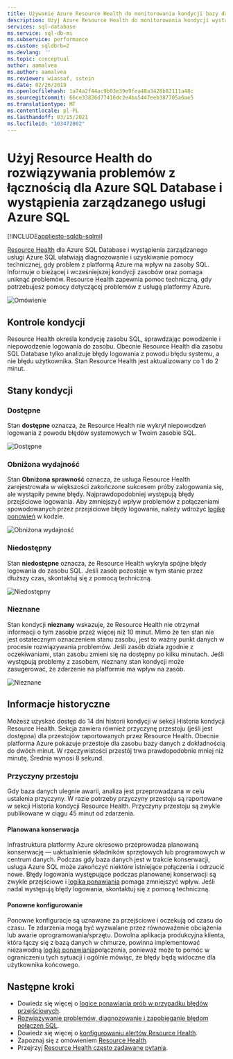 ```yaml
---
title: Używanie Azure Resource Health do monitorowania kondycji bazy danych
description: Użyj Azure Resource Health do monitorowania kondycji wystąpienia zarządzanego Azure SQL Database i usługi Azure SQL, pomaga diagnozować i uzyskiwać pomoc techniczną, gdy problem z platformą Azure ma wpływ na zasoby SQL.
services: sql-database
ms.service: sql-db-mi
ms.subservice: performance
ms.custom: sqldbrb=2
ms.devlang: ''
ms.topic: conceptual
author: aamalvea
ms.author: aamalvea
ms.reviewer: wiassaf, sstein
ms.date: 02/26/2019
ms.openlocfilehash: 1a74a2f44ac9b03e39e9fea48a3428b82111a48c
ms.sourcegitcommit: 66ce33826d77416dc2e4ba5447eeb387705a6ae5
ms.translationtype: MT
ms.contentlocale: pl-PL
ms.lasthandoff: 03/15/2021
ms.locfileid: "103472002"
---
```

# <a name="use-resource-health-to-troubleshoot-connectivity-for-azure-sql-database-and-azure-sql-managed-instance"></a>Użyj Resource Health do rozwiązywania problemów z łącznością dla Azure SQL Database i wystąpienia zarządzanego usługi Azure SQL
[!INCLUDE[appliesto-sqldb-sqlmi](../includes/appliesto-sqldb-sqlmi.md)]

[Resource Health](../../service-health/resource-health-overview.md#get-started) dla Azure SQL Database i wystąpienia zarządzanego usługi Azure SQL ułatwiają diagnozowanie i uzyskiwanie pomocy technicznej, gdy problem z platformą Azure ma wpływ na zasoby SQL. Informuje o bieżącej i wcześniejszej kondycji zasobów oraz pomaga uniknąć problemów. Resource Health zapewnia pomoc techniczną, gdy potrzebujesz pomocy dotyczącej problemów z usługą platformy Azure.

![Omówienie](./media/resource-health-to-troubleshoot-connectivity/sql-resource-health-overview.jpg)

## <a name="health-checks"></a>Kontrole kondycji

Resource Health określa kondycję zasobu SQL, sprawdzając powodzenie i niepowodzenie logowania do zasobu. Obecnie Resource Health dla zasobu SQL Database tylko analizuje błędy logowania z powodu błędu systemu, a nie błędu użytkownika. Stan Resource Health jest aktualizowany co 1 do 2 minut.

## <a name="health-states"></a>Stany kondycji

### <a name="available"></a>Dostępne

Stan **dostępne** oznacza, że Resource Health nie wykrył niepowodzeń logowania z powodu błędów systemowych w Twoim zasobie SQL.

![Dostępne](./media/resource-health-to-troubleshoot-connectivity/sql-resource-health-available.jpg)

### <a name="degraded"></a>Obniżona wydajność

Stan **Obniżona sprawność** oznacza, że usługa Resource Health zarejestrowała w większości zakończone sukcesem próby zalogowania się, ale wystąpiły pewne błędy. Najprawdopodobniej występują błędy przejściowe logowania. Aby zmniejszyć wpływ problemów z połączeniami spowodowanych przez przejściowe błędy logowania, należy wdrożyć [logikę ponowień](troubleshoot-common-connectivity-issues.md#retry-logic-for-transient-errors) w kodzie.

![Obniżona wydajność](./media/resource-health-to-troubleshoot-connectivity/sql-resource-health-degraded.jpg)

### <a name="unavailable"></a>Niedostępny

Stan **niedostępne** oznacza, że Resource Health wykryła spójne błędy logowania do zasobu SQL. Jeśli zasób pozostaje w tym stanie przez dłuższy czas, skontaktuj się z pomocą techniczną.

![Niedostępny](./media/resource-health-to-troubleshoot-connectivity/sql-resource-health-unavailable.jpg)

### <a name="unknown"></a>Nieznane

Stan kondycji **nieznany** wskazuje, że Resource Health nie otrzymał informacji o tym zasobie przez więcej niż 10 minut. Mimo że ten stan nie jest ostatecznym oznaczeniem stanu zasobu, jest to ważny punkt danych w procesie rozwiązywania problemów. Jeśli zasób działa zgodnie z oczekiwaniami, stan zasobu zmieni się na dostępny po kilku minutach. Jeśli występują problemy z zasobem, nieznany stan kondycji może zasugerować, że zdarzenie na platformie ma wpływ na zasób.

![Nieznane](./media/resource-health-to-troubleshoot-connectivity/sql-resource-health-unknown.jpg)

## <a name="historical-information"></a>Informacje historyczne

Możesz uzyskać dostęp do 14 dni historii kondycji w sekcji Historia kondycji Resource Health. Sekcja zawiera również przyczynę przestoju (jeśli jest dostępna) dla przestojów raportowanych przez Resource Health. Obecnie platforma Azure pokazuje przestoje dla zasobu bazy danych z dokładnością do dwóch minut. W rzeczywistości przestój trwa prawdopodobnie mniej niż minutę. Średnia wynosi 8 sekund.

### <a name="downtime-reasons"></a>Przyczyny przestoju

Gdy baza danych ulegnie awarii, analiza jest przeprowadzana w celu ustalenia przyczyny. W razie potrzeby przyczyny przestoju są raportowane w sekcji Historia kondycji Resource Health. Przyczyny przestoju są zwykle publikowane w ciągu 45 minut od zdarzenia.

#### <a name="planned-maintenance"></a>Planowana konserwacja

Infrastruktura platformy Azure okresowo przeprowadza planowaną konserwację — uaktualnienie składników sprzętowych lub programowych w centrum danych. Podczas gdy baza danych jest w trakcie konserwacji, usługa Azure SQL może zakończyć niektóre istniejące połączenia i odrzucić nowe. Błędy logowania występujące podczas planowanej konserwacji są zwykle przejściowe i [logika ponawiania](troubleshoot-common-connectivity-issues.md#retry-logic-for-transient-errors) pomaga zmniejszyć wpływ. Jeśli nadal występują błędy logowania, skontaktuj się z pomocą techniczną.

#### <a name="reconfiguration"></a>Ponowne konfigurowanie

Ponowne konfiguracje są uznawane za przejściowe i oczekują od czasu do czasu. Te zdarzenia mogą być wyzwalane przez równoważenie obciążenia lub awarie oprogramowania/sprzętu. Dowolna aplikacja produkcyjna klienta, która łączy się z bazą danych w chmurze, powinna implementować niezawodną [logikę ponawiania](troubleshoot-common-connectivity-issues.md#retry-logic-for-transient-errors)połączenia, ponieważ może to pomóc w ograniczeniu tych sytuacji i ogólnie mówiąc, że błędy będą widoczne dla użytkownika końcowego.

## <a name="next-steps"></a>Następne kroki

- Dowiedz się więcej o [logice ponawiania prób w przypadku błędów przejściowych](troubleshoot-common-connectivity-issues.md#retry-logic-for-transient-errors).
- [Rozwiązywanie problemów, diagnozowanie i zapobieganie błędom połączeń SQL](troubleshoot-common-connectivity-issues.md).
- Dowiedz się więcej o [konfigurowaniu alertów Resource Health](../../service-health/resource-health-alert-arm-template-guide.md).
- Zapoznaj się z omówieniem [Resource Health](../../application-gateway/resource-health-overview.md).
- Przejrzyj [Resource Health często zadawane pytania](../../service-health/resource-health-faq.md).
